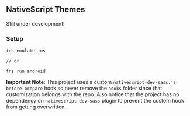 ## NativeScript Themes

Still under development!

### Setup

```
tns emulate ios

// or

tns run android
```

**Important Note**: This project uses a custom `nativescript-dev-sass.js` `before-prepare` hook so never remove the `hooks` folder since that customization belongs with the repo. Also notice that the project has no dependency on `nativescript-dev-sass` plugin to prevent the custom hook from getting overwritten.

